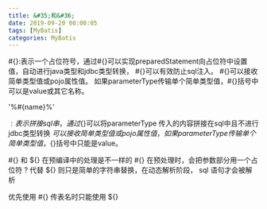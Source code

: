 ```yaml
---
title: &#35;和&#36;
date: 2019-09-20 00:00:05
tags: [MyBatis]
categories: MyBatis
---
```

#{}:表示一个占位符号，通过#{}可以实现preparedStatement向占位符中设置值，自动进行java类型和jdbc类型转换，
#{}可以有效防止sql注入。 
#{}可以接收简单类型值或pojo属性值。
如果parameterType传输单个简单类型值，#{}括号中可以是value或其它名称。


'%#{name}%'





${}:表示拼接sql串，通过${}可以将parameterType 传入的内容拼接在sql中且不进行jdbc类型转换
${}可以接收简单类型值或pojo属性值，如果parameterType传输单个简单类型值，${}括号中只能是value。



#{} 和 ${} 在预编译中的处理是不一样的
#{} 在预处理时，会把参数部分用一个占位符 ? 代替
${} 则只是简单的字符串替换，在动态解析阶段， sql 语句才会被解析



优先使用 #{}
传表名时只能使用 ${} 